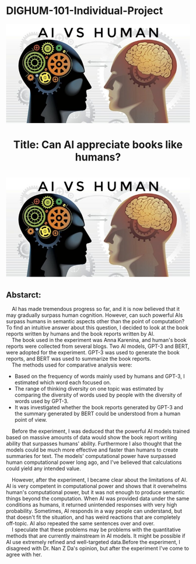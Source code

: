 # DIGHUM-101-Individual-Project
![Headline Sentiment](./Img/aiVsHuman.jpeg)
<h1 align="center">
    Title: Can AI appreciate books like humans?
<h1/>

<p align="center">
  <img src="./Img/aiVsHuman.jpeg" />
</p>
    
## Abstarct:

&nbsp;&nbsp;&nbsp;&nbsp;AI has made tremendous progress so far, and it is now believed that it may gradually surpass human cognition. However, can such powerful AIs surpass humans in semantic aspects other than the point of computation? To find an intuitive answer about this question, I decided to look at the book reports written by humans and the book reports written by AI.<br>
&nbsp;&nbsp;&nbsp;&nbsp;The book used in the experiment was Anna Karenina, and human's book reports were collected from several blogs. Two AI models, GPT-3 and BERT, were adopted for the experiment. GPT-3 was used to generate the book reports, and BERT was used to summarize the book reports.<br>
&nbsp;&nbsp;&nbsp;&nbsp;The methods used for comparative analysis were:
* Based on the frequency of words mainly used by humans and GPT-3, I estimated which word each focused on.
* The range of thinking diversity on one topic was estimated by comparing the diversity of words used by people with the diversity of words used by GPT-3.
* It was investigated whether the book reports generated by GPT-3 and the summary generated by BERT could be understood from a human point of view.

&nbsp;&nbsp;&nbsp;&nbsp;Before the experiment, I was deduced that the powerful AI models trained based on massive amounts of data would show the book report writing ability that surpasses humans' ability. Furthermore I also thought that the models could be much more effective and faster than humans to create summaries for text. The models' computational power have surpassed human computational power long ago, and I've believed that calculations could yield any intended value.

&nbsp;&nbsp;&nbsp;&nbsp;However, after the experiment, I became clear about the limitations of AI. AI is very competent in computational power and shows that it overwhelms human's computational power, but it was not enough to produce semantic things beyond the computation. When AI was provided data under the same conditions as humans, it returned unintended responses with very high probability. Sometimes, AI responds in a way people can understand, but that doesn't fit the situation, and has weird reactions that are completely off-topic. AI also repeated the same sentences over and over.<br>
&nbsp;&nbsp;&nbsp;&nbsp;I speculate that these problems may be problems with the quantitative methods that are currently mainstream in AI models. 
It might be possible if AI use extremely refined and well-targeted data.Before the experiment, I disagreed with Dr. Nan Z Da's opinion, but after the experiment I've come to agree with her.
